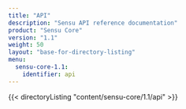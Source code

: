 ```yaml
---
title: "API"
description: "Sensu API reference documentation"
product: "Sensu Core"
version: "1.1"
weight: 50
layout: "base-for-directory-listing"
menu: 
  sensu-core-1.1:
    identifier: api
---
```


{{< directoryListing "content/sensu-core/1.1/api" >}}

